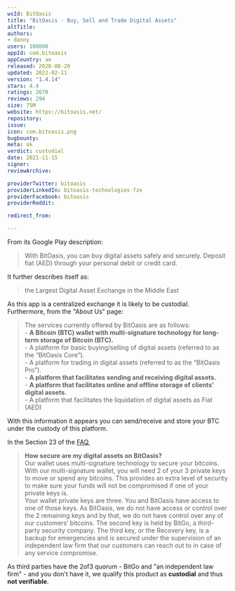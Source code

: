 ```yaml
---
wsId: BitOasis
title: "BitOasis - Buy, Sell and Trade Digital Assets"
altTitle: 
authors:
- danny
users: 100000
appId: com.bitoasis
appCountry: ae
released: 2020-08-20
updated: 2022-02-11
version: "1.4.14"
stars: 4.4
ratings: 2670
reviews: 294
size: 75M
website: https://bitoasis.net/
repository: 
issue: 
icon: com.bitoasis.png
bugbounty: 
meta: ok
verdict: custodial
date: 2021-11-15
signer: 
reviewArchive:

providerTwitter: bitoasis
providerLinkedIn: bitoasis-technologies-fze
providerFacebook: bitoasis
providerReddit: 

redirect_from:

---
```


From its Google Play description:

> With BitOasis, you can buy digital assets safely and securely. Deposit fiat (AED) through your personal debit or credit card.

It further describes itself as:

> the Largest Digital Asset Exchange in the Middle East

As this app is a centralized exchange it is likely to be custodial. Furthermore, from the "About Us" page:

> The services currently offered by BitOasis are as follows:<br> 
    - **A Bitcoin (BTC) wallet with multi-signature technology for long-term storage of Bitcoin (BTC).**<br> 
    - A platform for basic buying/selling of digital assets (referred to as the “BitOasis Core”).<br> 
    - A platform for trading in digital assets (referred to as the “BitOasis Pro”).<br> 
    - **A platform that facilitates sending and receiving digital assets.**<br> 
    - **A platform that facilitates online and offline storage of clients’ digital assets.** <br> 
    - A platform that facilitates the liquidation of digital assets as Fiat (AED)
	
With this information it appears you can send/receive and store your BTC under the custody of this platform.

In the Section 23 of the [FAQ](https://bitoasis.net/en/page/faq),

> **How secure are my digital assets on BitOasis?**<br>
Our wallet uses multi-signature technology to secure your bitcoins. With our multi-signature wallet, you will need 2 of your 3 private keys to move or spend any bitcoins. This provides an extra level of security to make sure your funds will not be compromised if one of your private keys is.<br>
Your wallet private keys are three. You and BitOasis have access to one of those keys. As BitOasis, we do not have access or control over the 2 remaining keys and by that, we do not have control over any of our customers’ bitcoins. The second key is held by BitGo, a third-party security company. The third key, or the Recovery key, is a backup for emergencies and is secured under the supervision of an independent law firm that our customers can reach out to in case of any service compromise.

As third parties have the 2of3 quorum - BitGo and "an independent law firm" - and you don't have it, we qualify this product as **custodial** and thus **not verifiable**.